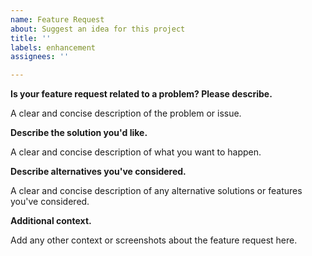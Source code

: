 ```yaml
---
name: Feature Request
about: Suggest an idea for this project
title: ''
labels: enhancement
assignees: ''

---
```


**Is your feature request related to a problem? Please describe.**

A clear and concise description of the problem or issue.

**Describe the solution you'd like.**

A clear and concise description of what you want to happen.

**Describe alternatives you've considered.**

A clear and concise description of any alternative solutions or features you've considered.

**Additional context.**

Add any other context or screenshots about the feature request here.